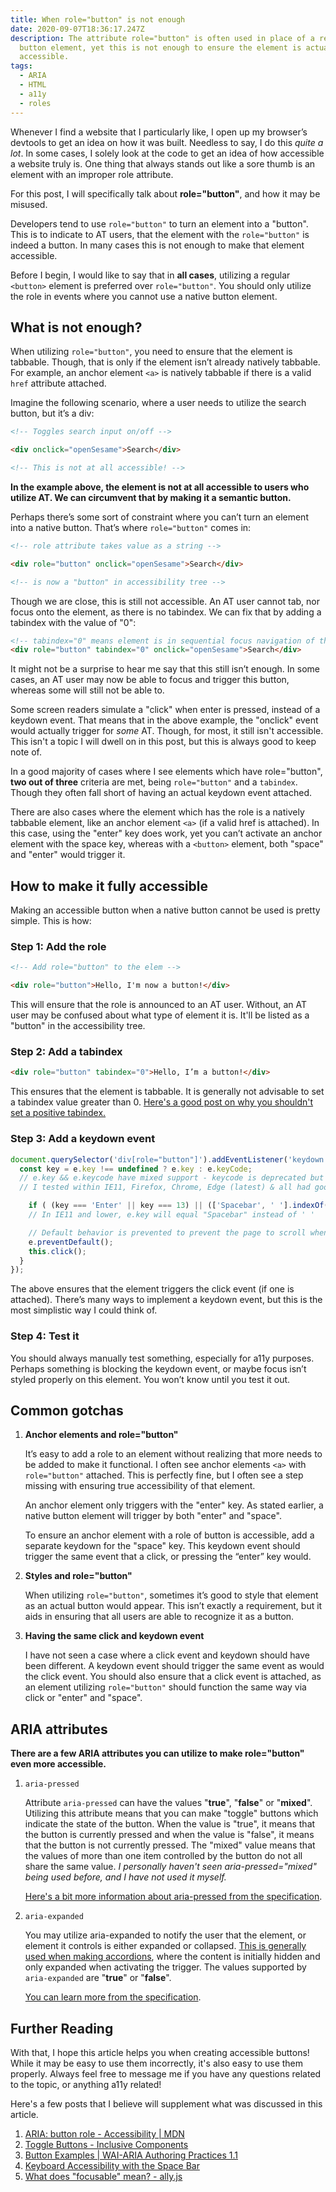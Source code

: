 ```yaml
---
title: When role="button" is not enough
date: 2020-09-07T18:36:17.247Z
description: The attribute role="button" is often used in place of a regular
  button element, yet this is not enough to ensure the element is actually
  accessible.
tags:
  - ARIA
  - HTML
  - a11y
  - roles
---
```

Whenever I find a website that I particularly like, I open up my browser’s devtools to get an idea on how it was built. Needless to say, I do this *quite a lot*. In some cases, I solely look at the code to get an idea of how accessible a website truly is. One thing that always stands out like a sore thumb is an element with an improper role attribute.

For this post, I will specifically talk about **role="button"**, and how it may be misused.

Developers tend to use `role="button"` to turn an element into a "button". This is to indicate to AT users, that the element with the `role="button"` is indeed a button. In many cases this is not enough to make that element accessible.

Before I begin, I would like to say that in **all cases**, utilizing a regular `<button>` element is preferred over `role="button"`. You should only utilize the role in events where you cannot use a native button element.

## What is not enough?

When utilizing `role="button"`, you need to ensure that the element is tabbable. Though, that is only if the element isn’t already natively tabbable. For example, an anchor element `<a>` is natively tabbable if there is a valid `href` attribute attached. 

Imagine the following scenario, where a user needs to utilize the search button, but it’s a div:

```html
<!-- Toggles search input on/off -->

<div onclick="openSesame">Search</div>

<!-- This is not at all accessible! -->
```

**In the example above, the element is not at all accessible to users who utilize AT. We can circumvent that by making it a semantic button.**

Perhaps there’s some sort of constraint where you can’t turn an element into a native button. That’s where `role="button"` comes in:

```html
<!-- role attribute takes value as a string -->

<div role="button" onclick="openSesame">Search</div>

<!-- is now a "button" in accessibility tree -->
```

Though we are close, this is still not accessible. An AT user cannot tab, nor focus onto the element, as there is no tabindex. We can fix that by adding a tabindex with the value of "0":

```html
<!-- tabindex="0" means element is in sequential focus navigation of the page -->
<div role="button" tabindex="0" onclick="openSesame">Search</div>
```

It might not be a surprise to hear me say that this still isn’t enough. In some cases, an AT user may now be able to focus and trigger this button, whereas some will still not be able to. 

Some screen readers simulate a "click" when enter is pressed, instead of a keydown event. That means that in the above example, the "onclick" event would actually trigger for *some* AT. Though, for most, it still isn't accessible. This isn't a topic I will dwell on in this post, but this is always good to keep note of.

In a good majority of cases where I see elements which have role="button", **two out of three** criteria are met, being `role="button"` and a `tabindex`. Though they often fall short of having an actual keydown event attached. 

There are also cases where the element which has the role is a natively tabbable element, like an anchor element  `<a>` (if a valid href is attached). In this case, using the "enter" key does work, yet you can’t activate an anchor element with the space key, whereas with a `<button>` element, both "space" and "enter" would trigger it.

## How to make it fully accessible

Making an accessible button when a native button cannot be used is pretty simple. This is how:

### Step 1: Add the role

```html
<!-- Add role="button" to the elem -->

<div role="button">Hello, I'm now a button!</div>
```

This will ensure that the role is announced to an AT user. Without, an AT user may be confused about what type of element it is. It'll be listed as a "button" in the accessibility tree.

### Step 2: Add a tabindex

```html
<div role="button" tabindex="0">Hello, I’m a button!</div>
```

This ensures that the element is tabbable. It is generally not advisable to set a tabindex value greater than 0.[](https://webaim.org/techniques/keyboard/tabindex) [Here's a good post on why you shouldn't set a positive tabindex.](https://webaim.org/techniques/keyboard/tabindex)

### Step 3: Add a keydown event

```javascript
document.querySelector('div[role="button"]').addEventListener('keydown', function(e) {
  const key = e.key !== undefined ? e.key : e.keyCode;
  // e.key && e.keycode have mixed support - keycode is deprecated but support is greater than e.key
  // I tested within IE11, Firefox, Chrome, Edge (latest) & all had good support for e.key

	if ( (key === 'Enter' || key === 13) || (['Spacebar', ' '].indexOf(key) >= 0 || key === 32)) {
    // In IE11 and lower, e.key will equal "Spacebar" instead of ' '

    // Default behavior is prevented to prevent the page to scroll when "space" is pressed
    e.preventDefault();
    this.click();
  }
});
```

The above ensures that the element triggers the click event (if one is attached). There’s many ways to implement a keydown event, but this is the most simplistic way I could think of.

### Step 4: Test it

You should always manually test something, especially for a11y purposes. Perhaps something is blocking the keydown event, or maybe focus isn’t styled properly on this element. You won’t know until you test it out.

## Common gotchas

1. **Anchor elements and role="button"**

   It’s easy to add a role to an element without realizing that more needs to be added to make it functional. I often see anchor elements `<a>` with `role="button"` attached. This is perfectly fine, but I often see a step missing with ensuring true accessibility of that element.

   An anchor element only triggers with the "enter" key. As stated earlier, a native button element will trigger by both "enter" and "space".

   To ensure an anchor element with a role of button is accessible, add a separate keydown for the "space" key. This keydown event should trigger the same event that a click, or pressing the “enter” key would.
2. **Styles and role="button"**

   When utilizing `role="button"`, sometimes it’s good to style that element as an actual button would appear. This isn’t exactly a requirement, but it aids in ensuring that all users are able to recognize it as a button.
3. **Having the same click and keydown event**

   I have not seen a case where a click event and keydown should have been different. A keydown event should trigger the same event as would the click event. You should also ensure that a click event is attached, as an element utilizing `role="button"` should function the same way via click or "enter" and "space".

## ARIA attributes

**There are a few ARIA attributes you can utilize to make role="button" even more accessible.**

1. `aria-pressed`

   Attribute `aria-pressed` can have the values "**true**", "**false**" or "**mixed**". Utilizing this attribute means that you can make "toggle" buttons which indicate the state of the button. When the value is "true", it means that the button is currently pressed and when the value is "false", it means that the button is not currently pressed. The "mixed" value means that the values of more than one item controlled by the button do not all share the same value. *I personally haven't seen aria-pressed="mixed" being used before, and I have not used it myself.* 

   [Here's a bit more information about aria-pressed from the specification](https://www.w3.org/TR/wai-aria-1.1/#aria-pressed).
2. `aria-expanded`

   You may utilize aria-expanded to notify the user that the element, or element it controls is either expanded or collapsed. [This is generally used when making accordions](https://www.w3.org/TR/wai-aria-practices-1.1/examples/accordion/accordion.html), where the content is initially hidden and only expanded when activating the trigger. The values supported by `aria-expanded` are "**true**" or "**false**".

   [You can learn more from the specification](https://www.w3.org/TR/wai-aria-1.1/#aria-expanded).

## Further Reading

With that, I hope this article helps you when creating accessible buttons! While it may be easy to use them incorrectly, it's also easy to use them properly. Always feel free to message me if you have any questions related to the topic, or anything a11y related!

Here's a few posts that I believe will supplement what was discussed in this article.

1. [ARIA: button role - Accessibility | MDN](https://developer.mozilla.org/en-US/docs/Web/Accessibility/ARIA/Roles/button_role)
2. [Toggle Buttons - Inclusive Components](https://inclusive-components.design/toggle-button/)
3. [Button Examples | WAI-ARIA Authoring Practices 1.1](https://www.w3.org/TR/wai-aria-practices-1.1/examples/button/button.html)
4. [Keyboard Accessibility with the Space Bar](http://www.last-child.com/keyboard-accessibility-with-the-space-bar/)
5. [What does "focusable" mean? - ally.js](https://allyjs.io/what-is-focusable.html)
